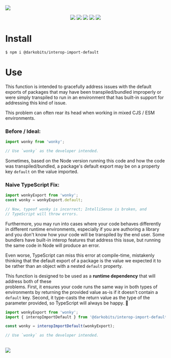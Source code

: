 <img src="https://user-images.githubusercontent.com/441546/220508514-6d5641f6-0662-40df-9516-6ad8e9d9fe6a.png" style="max-width: 100%" />
<p align="center">
  <a href="https://www.npmjs.com/package/@darkobits/interop-import-default"><img src="https://img.shields.io/npm/v/@darkobits/interop-import-default.svg?style=flat-square&color=398AFB"></a>
  <a href="https://github.com/darkobits/interop-import-default/actions?query=workflow%3Aci"><img src="https://img.shields.io/github/actions/workflow/status/darkobits/interop-import-default/ci.yml?style=flat-square"></a>
  <a href="https://app.codecov.io/gh/darkobits/interop-import-default/branch/master"><img src="https://img.shields.io/codecov/c/github/darkobits/interop-import-default/master?style=flat-square&color=brightgreen"></a>
  <a href="https://depfu.com/github/darkobits/interop-import-default"><img src="https://img.shields.io/depfu/darkobits/interop-import-default?style=flat-square"></a>
  <a href="https://conventionalcommits.org"><img src="https://img.shields.io/static/v1?label=commits&message=conventional&style=flat-square&color=398AFB"></a>
</p>

# Install

```
$ npm i @darkobits/interop-import-default
```

# Use

This function is intended to gracefully address issues with the default exports of packages that may
have been transpiled/bundled improperly or were simply transpiled to run in an environment that has
built-in support for addressing this kind of issue.

This problem can often rear its head when working in mixed CJS / ESM environments.

### Before / Ideal:

```ts
import wonky from 'wonky';

// Use `wonky` as the developer intended.
```

Sometimes, based on the Node version running this code and how the code was transpiled/bundled, a
package's default export may be on a property key `default` on the value imported.

### Naive TypeScript Fix:

```ts
import wonkyExport from 'wonky';
const wonky = wonkyExport.default;

// Now, typeof wonky is incorrect; IntelliSense is broken, and
// TypeScript will throw errors.
```

Furthermore, you may run into cases where your code behaves differently in different runtime
environments, especially if you are authoring a library and you don't know how your code will be
transpiled by the end user. Some bundlers have built-in interop features that address this issue, but
running the same code in Node will produce an error.

Even worse, TypeScript can miss this error at compile-time, mistakenly thinking that the default
export of a package is the value we expected it to be rather than an object with a nested `default`
property.

This function is designed to be used as a **runtime dependency** that will address both of these\
problems. First, it ensures your code runs the same way in both types of environments by returning the
provided value as-is if it doesn't contain a `default` key. Second, it type-casts the return value as
the type of the parameter provided, so TypeScript will always be happy. 🌈

```ts
import wonkyExport from 'wonky';
import { interopImportDefault } from '@darkobits/interop-import-default';

const wonky = interopImportDefault(wonkyExport);

// Use `wonky` as the developer intended.
```

<br />
<a href="#top">
  <img src="https://user-images.githubusercontent.com/441546/189774318-67cf3578-f4b4-4dcc-ab5a-c8210fbb6838.png" style="max-width: 100%;">
</a>
